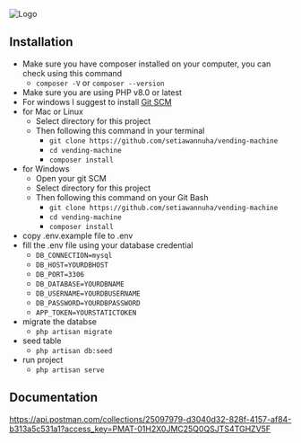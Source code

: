 ![Logo](https://raw.githubusercontent.com/laravel/art/master/logo-lockup/5%20SVG/2%20CMYK/1%20Full%20Color/laravel-logolockup-cmyk-red.svg)

## Installation

-   Make sure you have composer installed on your computer, you can check using this command
    -   `composer -V` or `composer --version`
-   Make sure you are using PHP v8.0 or latest
-   For windows I suggest to install <a href="https://git-scm.com/">Git SCM</a>
-   for Mac or Linux
    -   Select directory for this project
    -   Then following this command in your terminal
        -   `git clone https://github.com/setiawannuha/vending-machine`
        -   `cd vending-machine`
        -   `composer install`
-   for Windows
    -   Open your git SCM
    -   Select directory for this project
    -   Then following this command on your Git Bash
        -   `git clone https://github.com/setiawannuha/vending-machine`
        -   `cd vending-machine`
        -   `composer install`
-   copy .env.example file to .env
-   fill the .env file using your database credential
    -   `DB_CONNECTION=mysql`
    -   `DB_HOST=YOURDBHOST`
    -   `DB_PORT=3306`
    -   `DB_DATABASE=YOURDBNAME`
    -   `DB_USERNAME=YOURDBUSERNAME`
    -   `DB_PASSWORD=YOURDBPASSWORD`
    -   `APP_TOKEN=YOURSTATICTOKEN`
-   migrate the databse
    -   `php artisan migrate`
-   seed table
    -   `php artisan db:seed`
-   run project
    -   `php artisan serve`

## Documentation

https://api.postman.com/collections/25097979-d3040d32-828f-4157-af84-b313a5c531a1?access_key=PMAT-01H2X0JMC25Q0QSJTS4TGHZV5F
